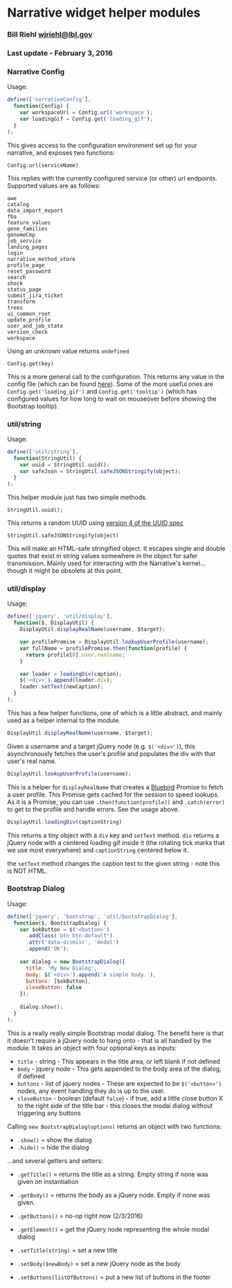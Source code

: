 # Narrative widget helper modules
### Bill Riehl <wjriehl@lbl.gov>
### Last update - February 3, 2016

### Narrative Config
Usage:
```Javascript
define(['narrativeConfig'],
  function(Config) {
    var workspaceUrl = Config.url('workspace');
    var loadingGif = Config.get('loading_gif');
  }
);
```

This gives access to the configuration environment set up for your narrative, and exposes two functions:
```
Config.url(serviceName)
```
This replies with the currently configured service (or other) url endpoints. Supported values are as follows:
```
awe
catalog
data_import_export
fba
feature_values
gene_families
genomeCmp
job_service
landing_pages
login
narrative_method_store
profile_page
reset_password
search
shock
status_page
submit_jira_ticket
transform
trees
ui_common_root
update_profile
user_and_job_state
version_check
workspace
```

Using an unknown value returns `undefined`

```
Config.get(key)
```
This is a more general call to the configuration. This returns any value in the config file (which can be found [here](../../src/config.json)). Some of the more useful ones are `Config.get('loading_gif')` and `Config.get('tooltip')` (which has configured values for how long to wait on mouseover before showing the Bootstrap tooltip).


### util/string
Usage:
```Javascript
define(['util/string'],
  function(StringUtil) {
    var uuid = StringUtil.uuid();
    var safeJson = StringUtil.safeJSONStringify(object);
  }
);
```

This helper module just has two simple methods.
```
StringUtil.uuid();
```
This returns a random UUID using [version 4 of the UUID spec](https://en.wikipedia.org/wiki/Universally_unique_identifier#Version_4_.28random.29)

```
StringUtil.safeJSONStringify(object)
```
This will make an HTML-safe stringified object. It escapes single and double quotes that exist in string values somewhere in the object for safer transmission. Mainly used for interacting with the Narrative's kernel... though it might be obsolete at this point.


### util/display
Usage:
```Javascript
define(['jquery', 'util/display'],
  function($, DisplayUtil) {
    DisplayUtil.displayRealName(username, $target);

    var profilePromise = DisplayUtil.lookupUserProfile(username);
    var fullName = profilePromise.then(function(profile) {
      return profile[0].user.realname;
    }

    var loader = loadingDiv(caption);
    $('<div>').append(loader.div);
    loader.setText(newCaption);
  }
);
```

This has a few helper functions, one of which is a little abstract, and mainly used as a helper internal to the module.

```Javascript
DisplayUtil.displayRealName(username, $target);
```
Given a username and a target jQuery node (e.g. `$('<div>')`), this asynchronously fetches the user's profile and populates the div with that user's real name.

```Javascript
DisplayUtil.lookupUserProfile(username);
```
This is a helper for `displayRealName` that creates a [Bluebird](www.bluebirdjs.com) Promise to fetch a user profile. This Promise gets cached for the session to speed lookups. As it is a Promise, you can use `.then(function(profile))` and `.catch(error)` to get to the profile and handle errors. See the usage above.

```Javascript
DisplayUtil.loadingDiv(captionString)
```
This returns a tiny object with a `div` key and `setText` method. `div` returns a jQuery node with a centered loading gif inside it (the rotating tick marks that we use most everywhere) and `captionString` centered below it.

the `setText` method changes the caption text to the given string - note this is NOT HTML.


### Bootstrap Dialog
Usage:
```Javascript
define(['jquery', 'bootstrap', 'util/bootstrapDialog'],
  function($, BootstrapDialog) {
    var $okButton = $('<button>')
      .addClass('btn btn-default')
      .attr('data-dismiss', 'modal')
      .append('OK');
      
    var dialog = new BootstrapDialog({
      title: 'My New Dialog',
      body: $('<div>').append('A simple body.'),
      buttons: [$okButton],
      closeButton: false
    });
    
    dialog.show();
  }
);
```

This is a really really simple Bootstrap modal dialog. The benefit here is that it doesn't require a jQuery node to hang onto - that is all handled by the module. It takes an object with four optional keys as inputs:
* `title` - string - This appears in the title area, or left blank if not defined
* `body` - jquery node - This gets appended to the body area of the dialog, if defined
* `buttons` - list of jquery nodes - These are expected to be `$('<button>')` nodes, any event handling they do is up to the user.
* `closeButton` - boolean (default `false`) - if true, add a little close button X to the right side of the title bar - this closes the modal dialog without triggering any buttons

Calling `new BootstrapDialog(options)` returns an object with two functions:
* `.show()` = show the dialog
* `.hide()` = hide the dialog

...and several getters and setters:
* `.getTitle()` = returns the title as a string. Empty string if none was given on instantiation
* `.getBody()` = returns the body as a jQuery node. Empty if none was given.
* `.getButtons()` = no-op right now (2/3/2016)
* `.getElement()` = get the jQuery node representing the whole modal dialog

* `.setTitle(string)` = set a new title
* `.setBody($newBody)` = set a new jQuery node as the body
* `.setButtons(listOfButtons)` = put a new list of buttons in the footer

